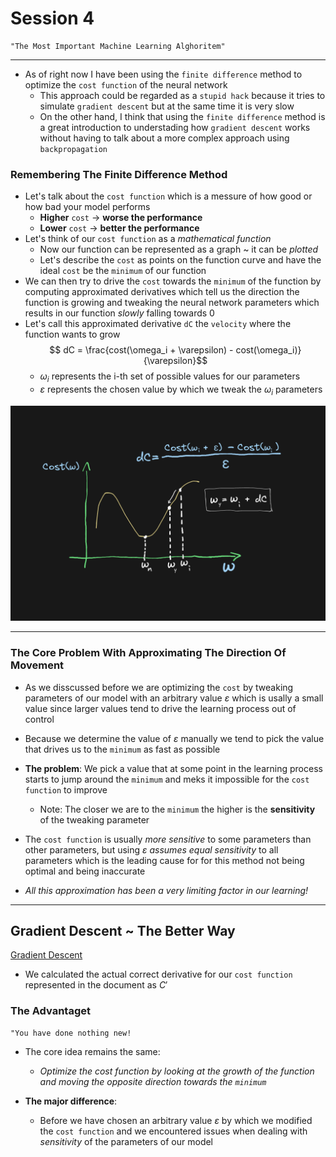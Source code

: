 # Session 4

```
"The Most Important Machine Learning Alghoritem"
```
---

* As of right now I have been using the `finite difference` method to optimize the `cost function` of the neural network
    * This approach could be regarded as a `stupid hack` because it tries to simulate `gradient descent` but at the same time it is very slow
    * On the other hand, I think that using the `finite difference` method is a great introduction to understading how `gradient descent` works without having to talk about a more complex approach using `backpropagation`

### Remembering The Finite Difference Method 
* Let's talk about the `cost function` which is a messure of how good or how bad your model performs
    * **Higher** `cost` → **worse the performance**
    * **Lower**  `cost` → **better the performance**
* Let's think of our `cost function` as a *mathematical function*
    * Now our function can be represented as a graph ~ it can be *plotted*
    * Let's describe the `cost` as points on the function curve and have the ideal `cost` be the `minimum` of our function
* We can then try to drive the `cost` towards the `minimum` of the function by computing approximated derivatives which tell us the direction the function is growing and tweaking the neural network parameters which results in our function *slowly* falling towards 0 
* Let's call this approximated derivative `dC` the `velocity` where the function wants to grow
    $$ dC = \frac{cost(\omega_i + \varepsilon) - cost(\omega_i)}{\varepsilon}$$
    * $\omega_i$ represents the i-th set of possible values for our parameters 
    * $\varepsilon$ represents the chosen value by which we tweak the $\omega_i$ parameters

![Image](./cost_function_plot.png)

---

### The Core Problem With Approximating The Direction Of Movement
* As we disscussed before we are optimizing the `cost` by tweaking parameters of our model with an arbitrary value $\varepsilon$ which is usally a small value since larger values tend to drive the learning process out of control
* Because we determine the value of $\varepsilon$ manually we tend to pick the value that drives us to the `minimum` as fast as possible
* **The problem**: We pick a value that at some point in the learning process starts to jump around the `minimum` and meks it impossible for the `cost function` to improve
    * Note: The closer we are to the `minimum` the higher is the **sensitivity** of the tweaking parameter 
* The `cost function` is usually *more sensitive* to some parameters than other parameters, but using $\varepsilon$ *assumes equal sensitivity* to all parameters which is the leading cause for for this method not being optimal and being inaccurate 

* *All this approximation has been a very limiting factor in our learning!*    

---

## Gradient Descent ~ The Better Way

[Gradient Descent](./grad.pdf)

* We calculated the actual correct derivative for our `cost function` represented in the document as $C'$

### The Advantaget
```
"You have done nothing new!
```
* The core idea remains the same:
    * *Optimize the cost function by looking at the growth of the function and moving the opposite direction towards the `minimum`*

* **The major difference**:
    * Before we have chosen an arbitrary value $\varepsilon$ by which we modified the `cost function` and we encountered issues when dealing with *sensitivity* of the parameters of our model
